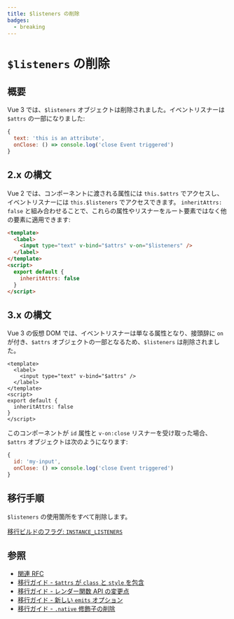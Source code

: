 ```yaml
---
title: $listeners の削除
badges:
  - breaking
---
```


# `$listeners` の削除 <MigrationBadges :badges="$frontmatter.badges" />

## 概要

Vue 3 では、`$listeners` オブジェクトは削除されました。イベントリスナーは `$attrs` の一部になりました:

```js
{
  text: 'this is an attribute',
  onClose: () => console.log('close Event triggered')
}
```

## 2.x の構文

Vue 2 では、コンポーネントに渡される属性には `this.$attrs` でアクセスし、イベントリスナーには `this.$listeners` でアクセスできます。
`inheritAttrs: false` と組み合わせることで、これらの属性やリスナーをルート要素ではなく他の要素に適用できます:

```html
<template>
  <label>
    <input type="text" v-bind="$attrs" v-on="$listeners" />
  </label>
</template>
<script>
  export default {
    inheritAttrs: false
  }
</script>
```

## 3.x の構文

Vue 3 の仮想 DOM では、イベントリスナーは単なる属性となり、接頭辞に `on` が付き、`$attrs` オブジェクトの一部となるため、`$listeners` は削除されました。

```vue
<template>
  <label>
    <input type="text" v-bind="$attrs" />
  </label>
</template>
<script>
export default {
  inheritAttrs: false
}
</script>
```

このコンポーネントが `id` 属性と `v-on:close` リスナーを受け取った場合、 `$attrs` オブジェクトは次のようになります:

```js
{
  id: 'my-input',
  onClose: () => console.log('close Event triggered')
}
```

## 移行手順

`$listeners` の使用箇所をすべて削除します。

[移行ビルドのフラグ: `INSTANCE_LISTENERS`](../migration-build.html#compat-configuration)

## 参照

- [関連 RFC](https://github.com/vuejs/rfcs/blob/master/active-rfcs/0031-attr-fallthrough.md)
- [移行ガイド - `$attrs` が `class` と `style` を包含](./attrs-includes-class-style.md)
- [移行ガイド - レンダー関数 API の変更点](./render-function-api.md)
- [移行ガイド - 新しい `emits` オプション](./emits-option.md)
- [移行ガイド - `.native` 修飾子の削除](./v-on-native-modifier-removed.md)
